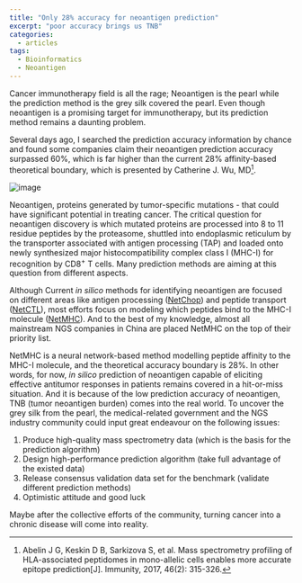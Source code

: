 ```yaml
---
title: "Only 28% accuracy for neoantigen prediction"
excerpt: "poor accuracy brings us TNB"
categories:
  - articles
tags:
  - Bioinformatics
  - Neoantigen
---
```


Cancer immunotherapy field is all the rage; Neoantigen is the pearl while the prediction method is the grey silk covered the pearl. Even though neoantigen is a promising target for immunotherapy, but its prediction method remains a daunting problem.

Several days ago, I searched the prediction accuracy information by chance and found some companies claim their neoantigen prediction accuracy surpassed 60%, which is far higher than the current 28% affinity-based theoretical boundary, which is presented by Catherine J. Wu, MD[^1]. 

<img src="https://shangyblog-1256840873.cos.ap-beijing.myqcloud.com/neo-accuracy.png" alt="image">

Neoantigen, proteins generated by tumor-specific mutations - that could have significant potential in treating cancer. The critical question for neoantigen discovery is which mutated proteins are processed into 8 to 11 residue peptides by the proteasome, shuttled into endoplasmic reticulum by the transporter associated with antigen processing (TAP) and loaded onto newly synthesized major histocompatibility complex class I (MHC-I) for recognition by CD8<sup>+</sup> T cells. Many prediction methods are aiming at this question from different aspects.

Although Current *in silico* methods for identifying neoantigen are focused on different areas like antigen processing ([NetChop](http://www.cbs.dtu.dk/services/NetChop/)) and peptide transport ([NetCTL](http://www.cbs.dtu.dk/services/NetCTL/)), most efforts focus on modeling which peptides bind to the MHC-I molecule ([NetMHC](http://www.cbs.dtu.dk/services/NetMHC/)). And to the best of my knowledge, almost all mainstream NGS companies in China are placed NetMHC on the top of their priority list.

NetMHC is a neural network-based method modelling peptide affinity to the MHC-I molecule, and the theoretical accuracy boundary is 28%. In other words, for now, *in silico* prediction of neoantigen capable of eliciting effective antitumor responses in patients remains covered in a hit-or-miss situation. And it is because of the low prediction accuracy of neoantigen, TNB (tumor neoantigen burden) comes into the real world. To uncover the grey silk from the pearl, the medical-related government and the NGS industry community could input great endeavour on the following issues:

1. Produce high-quality mass spectrometry data (which is the basis for the prediction algorithm)
2. Design high-performance prediction algorithm (take full advantage of the existed data)
3. Release consensus validation data set for the benchmark (validate different prediction methods)
4. Optimistic attitude and good luck

Maybe after the collective efforts of the community, turning cancer into a chronic disease will come into reality.

[^1]: Abelin J G, Keskin D B, Sarkizova S, et al. Mass spectrometry profiling of HLA-associated peptidomes in mono-allelic cells enables more accurate epitope prediction[J]. Immunity, 2017, 46(2): 315-326.



